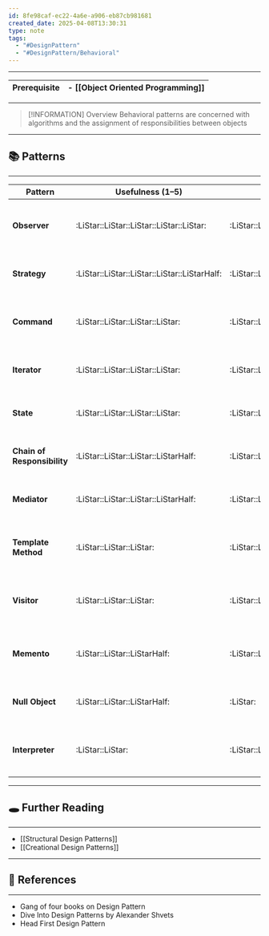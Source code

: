 ```yaml
---
id: 8fe98caf-ec22-4a6e-a906-eb87cb981681
created_date: 2025-04-08T13:30:31
type: note
tags:
  - "#DesignPattern"
  - "#DesignPattern/Behavioral"
---
```

---

| Prerequisite | - [[Object Oriented Programming]] |
| ------------ | --------------------------------- |

---
> [!INFORMATION] Overview
> Behavioral patterns are concerned with algorithms and the assignment of responsibilities between objects

---
## 📚 Patterns
---

| **Pattern**                 | **Usefulness (1–5)**                         | **Difficulty (1–5)**                     | **Notes**                                                                   |
| --------------------------- | -------------------------------------------- | ---------------------------------------- | --------------------------------------------------------------------------- |
| **Observer**                | :LiStar::LiStar::LiStar::LiStar::LiStar:     | :LiStar::LiStar:                         | Core for event-driven design, UI systems, and pub-sub mechanisms.           |
| **Strategy**                | :LiStar::LiStar::LiStar::LiStar::LiStarHalf: | :LiStar::LiStar:                         | A go-to for making algorithms interchangeable; very intuitive.              |
| **Command**                 | :LiStar::LiStar::LiStar::LiStar:             | :LiStar::LiStar::LiStar:                 | Powerful for decoupling senders/receivers, task queues, or undo stacks.     |
| **Iterator**                | :LiStar::LiStar::LiStar::LiStar:             | :LiStar::LiStarHalf:                     | Very easy in most languages; great for abstracting collections.             |
| **State**                   | :LiStar::LiStar::LiStar::LiStar:             | :LiStar::LiStar::LiStar:                 | Clean handling of object state transitions; can be overused.                |
| **Chain of Responsibility** | :LiStar::LiStar::LiStar::LiStarHalf:         | :LiStar::LiStar::LiStar:                 | Ideal for flexible request handling pipelines. Slightly abstract.           |
| **Mediator**                | :LiStar::LiStar::LiStar::LiStarHalf:         | :LiStar::LiStar::LiStar::LiStarHalf:     | Reduces coupling between classes, but may grow too central.                 |
| **Template Method**         | :LiStar::LiStar::LiStar:                     | :LiStar::LiStar:                         | Solid for frameworks and base class extension; can feel rigid.              |
| **Visitor**                 | :LiStar::LiStar::LiStar:                     | :LiStar::LiStar::LiStar::LiStar:         | Good for structured object operations (like ASTs); breaks encapsulation.    |
| **Memento**                 | :LiStar::LiStar::LiStarHalf:                 | :LiStar::LiStar::LiStar:                 | Handy for snapshotting internal state (e.g., undo), but not broadly needed. |
| **Null Object**             | :LiStar::LiStar::LiStarHalf:                 | :LiStar:                                 | Lightweight and simple; avoids null checks, rarely critical though.         |
| **Interpreter**             | :LiStar::LiStar:                             | :LiStar::LiStar::LiStar::LiStar::LiStar: | Niche usage (custom DSLs, language parsers); high complexity.               |

---
## 🕳️ Further Reading
---
- [[Structural Design Patterns]]
- [[Creational Design Patterns]]

---
## 🔗 References
---
- Gang of four books on Design Pattern
- Dive Into Design Patterns by Alexander Shvets
- Head First Design Pattern